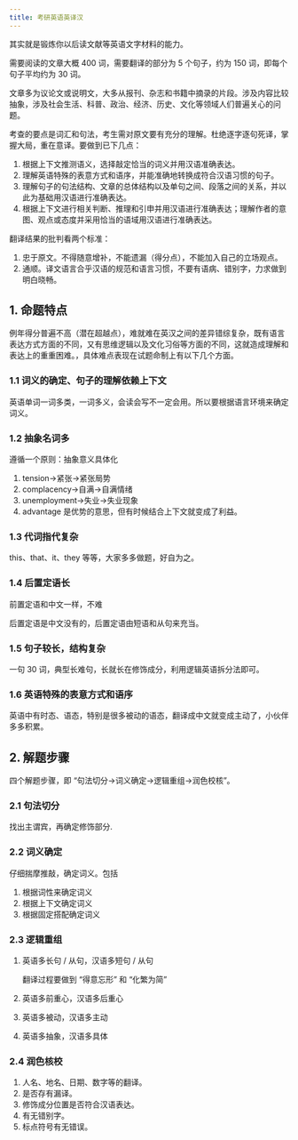 ```yaml
---
title: 考研英语英译汉
---
```


其实就是锻炼你以后读文献等英语文字材料的能力。

需要阅读的文章大概 400 词，需要翻译的部分为 5 个句子，约为 150 词，即每个句子平均约为 30 词。

文章多为议论文或说明文，大多从报刊、杂志和书籍中摘录的片段。涉及内容比较抽象，涉及社会生活、科普、政治、经济、历史、文化等领域人们普遍关心的问题。

考查的要点是词汇和句法，考生需对原文要有充分的理解。杜绝逐字逐句死译，掌握大局，重在意译。要做到已下几点：

1. 根据上下文推测语义，选择敲定恰当的词义并用汉语准确表达。
2. 理解英语特殊的表意方式和语序，并能准确地转换成符合汉语习惯的句子。
3. 理解句子的句法结构、文章的总体结构以及单句之间、段落之间的关系，并以此为基础用汉语进行准确表达。
4. 根据上下文进行相关判断、推理和引申并用汉语进行准确表达；理解作者的意图、观点或态度并采用恰当的语域用汉语进行准确表达。

翻译结果的批判看两个标准：

1. 忠于原文。不得随意增补，不能遗漏（得分点），不能加入自己的立场观点。
2. 通顺。译文语言合乎汉语的规范和语言习惯，不要有语病、错别字，力求做到明白晓畅。

## 1. 命题特点

例年得分普遍不高（潜在超越点），难就难在英汉之间的差异错综复杂，既有语言表达方式方面的不同，又有思维逻辑以及文化习俗等方面的不同，这就造成理解和表达上的重重困难。，具体难点表现在试题命制上有以下几个方面。

### 1.1 词义的确定、句子的理解依赖上下文

英语单词一词多类，一词多义，会读会写不一定会用。所以要根据语言环境来确定词义。

### 1.2 抽象名词多

遵循一个原则：抽象意义具体化

1. tension→紧张→紧张局势
2. complacency→自满→自满情绪
3. unemployment→失业→失业现象
4. advantage 是优势的意思，但有时候结合上下文就变成了利益。

### 1.3 代词指代复杂

this、that、it、they 等等，大家多多做题，好自为之。

### 1.4 后置定语长

前置定语和中文一样，不难

后置定语是中文没有的，后置定语由短语和从句来充当。

### 1.5 句子较长，结构复杂

一句 30 词，典型长难句，长就长在修饰成分，利用逻辑英语拆分法即可。

### 1.6 英语特殊的表意方式和语序

英语中有时态、语态，特别是很多被动的语态，翻译成中文就变成主动了，小伙伴多多积累。

## 2. 解题步骤

四个解题步骤，即 “句法切分→词义确定→逻辑重组→润色校核”。

### 2.1 句法切分

找出主谓宾，再确定修饰部分.

### 2.2 词义确定

仔细揣摩推敲，确定词义。包括

1. 根据词性来确定词义
2. 根据上下文确定词义
3. 根据固定搭配确定词义

### 2.3 逻辑重组

1. 英语多长句 / 从句，汉语多短句 / 从句

   翻译过程要做到 “得意忘形” 和 “化繁为简”

2. 英语多前重心，汉语多后重心

3. 英语多被动，汉语多主动

4. 英语多抽象，汉语多具体

### 2.4 润色核校

1. 人名、地名、日期、数字等的翻译。
2. 是否存有漏译。
3. 修饰成分位置是否符合汉语表达。
4. 有无错别字。
5. 标点符号有无错误。